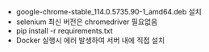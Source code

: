 * google-chrome-stable_114.0.5735.90-1_amd64.deb 설치
* selenium 최신 버전은 chromedriver 필요없음
* pip install -r requirements.txt
* Docker 실행시 에러 발생하여 서버 내에 직접 설치

